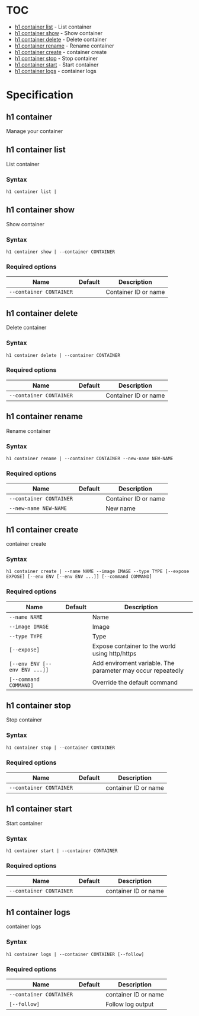 # TOC

 * [h1 container list](#h1-container-list) - List container
 * [h1 container show](#h1-container-show) - Show container
 * [h1 container delete](#h1-container-delete) - Delete container
 * [h1 container rename](#h1-container-rename) - Rename container
 * [h1 container create](#h1-container-create) - container create
 * [h1 container stop](#h1-container-stop) - Stop container
 * [h1 container start](#h1-container-start) - Start container
 * [h1 container logs](#h1-container-logs) - container logs


# Specification

## h1 container

Manage your container

## h1 container list

List container

### Syntax

```h1 container list | ```

## h1 container show

Show container

### Syntax

```h1 container show | --container CONTAINER```

### Required options

| Name | Default | Description | 
| ---- | ------- | ----------- |
| ```--container CONTAINER``` |  | Container ID or name |

## h1 container delete

Delete container

### Syntax

```h1 container delete | --container CONTAINER```

### Required options

| Name | Default | Description | 
| ---- | ------- | ----------- |
| ```--container CONTAINER``` |  | Container ID or name |

## h1 container rename

Rename container

### Syntax

```h1 container rename | --container CONTAINER --new-name NEW-NAME```

### Required options

| Name | Default | Description | 
| ---- | ------- | ----------- |
| ```--container CONTAINER``` |  | Container ID or name |
| ```--new-name NEW-NAME``` |  | New name |

## h1 container create

container create

### Syntax

```h1 container create | --name NAME --image IMAGE --type TYPE [--expose EXPOSE] [--env ENV [--env ENV ...]] [--command COMMAND]```

### Required options

| Name | Default | Description | 
| ---- | ------- | ----------- |
| ```--name NAME``` |  | Name |
| ```--image IMAGE``` |  | Image |
| ```--type TYPE``` |  | Type |
| ```[--expose]``` |  | Expose container to the world using http/https |
| ```[--env ENV [--env ENV ...]]``` |  | Add enviroment variable. The parameter may occur repeatedly |
| ```[--command COMMAND]``` |  | Override the default command |

## h1 container stop

Stop container

### Syntax

```h1 container stop | --container CONTAINER```

### Required options

| Name | Default | Description | 
| ---- | ------- | ----------- |
| ```--container CONTAINER``` |  | container ID or name |

## h1 container start

Start container

### Syntax

```h1 container start | --container CONTAINER```

### Required options

| Name | Default | Description | 
| ---- | ------- | ----------- |
| ```--container CONTAINER``` |  | container ID or name |

## h1 container logs

container logs

### Syntax

```h1 container logs | --container CONTAINER [--follow]```

### Required options

| Name | Default | Description | 
| ---- | ------- | ----------- |
| ```--container CONTAINER``` |  | container ID or name |
| ```[--follow]``` |  | Follow log output |

